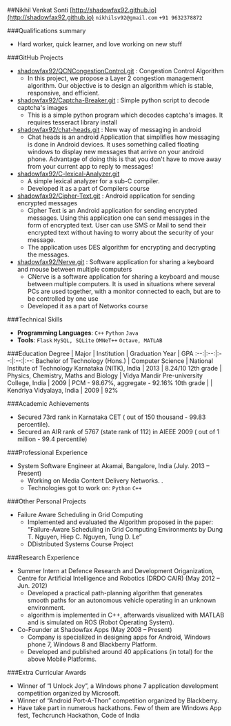 ##Nikhil Venkat Sonti
[http://shadowfax92.github.io](http://shadowfax92.github.io) `nikhilsv92@gmail.com` `+91 9632378872`


###Qualifications summary
* Hard worker, quick learner, and love working on new stuff

###GitHub Projects
* [shadowfax92/QCNCongestionControl.git](http://github.com/shadowfax92/QCNCongestionControl.git) : Congestion Control Algorithm
    - In this project, we propose a Layer 2 congestion management algorithm. Our objective is to design an algorithm which is stable, responsive, and efficient.
* [shadowfax92/Captcha-Breaker.git](http://github.com/shadowfax92/Captcha-Breaker.git) : Simple python script to decode captcha's images
    - This is a simple python program which decodes captcha's images. It requires tesseract library install
* [shadowfax92/chat-heads.git](http://github.com/shadowfax92/chat-heads.git) : New way of messaging in android
    -  Chat heads is an android Application that simplifies how messaging is done in Android devices. It uses something called floating windows to display new messages that arrive on your android phone. Advantage of doing this is that you don't have to move away from your current app to reply to messages!
* [shadowfax92/C-lexical-Analyzer.git](http://github.com/shadowfax92/C-lexical-Analyzer.git)
    - A simple lexical analyzer for a sub-C compiler.
    - Developed it as a part of Compilers course
* [shadowfax92/Cipher-Text.git](http://github.com/shadowfax92/Cipher-Text.git) : Android application for sending encrypted messages
    - Cipher Text is an Android application for sending encrypted messages. Using this application one can send messages in the form of encrypted text. User can use SMS or Mail to send their encrypted text without having to worry about the security of your message.
    - The application uses DES algorithm for encrypting and decrypting the messages.
* [shadowfax92/Nerve.git](http://github.com/shadowfax92/Nerve.git) : Software application for sharing a keyboard and mouse between multiple computers
    - CNerve is a software application for sharing a keyboard and mouse between multiple computers. It is used in situations where several PCs are used together, with a monitor connected to each, but are to be controlled by one use
    - Developed it as a part of Networks course

###Technical Skills
* **Programming Languages**: `C++` `Python` `Java` 
* **Tools**: `Flask` `MySQL, SQLite` `OMNeT++` `Octave, MATLAB` 

###Education
Degree | Major | Institution | Graduation Year | GPA
:--:|:--:|:--:|:--:|:--:
Bachelor of Technology (Hons.) | Computer Science | National Institute of Technology Karnataka (NITK), India | 2013 | 8.24/10
12th grade | Physics, Chemistry, Maths and Biology | Vidya Mandir Pre-university College, India | 2009 | PCM - 98.67%, aggregate - 92.16%
10th grade |  | Kendriya Vidyalaya, India | 2009 | 92%

###Academic Achievements
* Secured 73rd rank in Karnataka CET ( out of 150 thousand - 99.83 percentile).
* Secured an AIR rank of 5767 (state rank of 112) in AIEEE 2009 ( out of 1 million - 99.4 percentile)

###Professional Experience
* System Software Engineer at Akamai, Bangalore, India (July. 2013 – Present)
    - Working on Media Content Delivery Networks. .
    - Technologies got to work on: `Python` `C++` 

###Other Personal Projects
* Failure Aware Scheduling in Grid Computing
    - Implemented and evaluated the Algorithm proposed in the paper: “Failure-Aware Scheduling in Grid Computing Environments by Dung T. Nguyen, Hiep C. Nguyen, Tung D. Le”
    - DDistributed Systems Course Project



###Research Experience
* Summer Intern at Defence Research and Development Origanization, Centre for Artificial Intelligence and Robotics (DRDO CAIR) (May 2012 – Jun. 2012)
    - Developed a practical path-planning algorithm that generates smooth paths for an autonomous vehicle operating in an unknown environment.
    - algorithm is implemented in C++, afterwards visualized with MATLAB and is simulated on ROS (Robot Operating System).
* Co-Founder at Shadowfax Apps (May 2008 – Present)
    - Company is specialized in designing apps for Android, Windows phone 7, Windows 8 and Blackberry Platform.
    - Developed and published around 40 applications (in total) for the above Mobile Platforms.




###Extra Curricular Awards
* Winner of “I Unlock Joy”, a Windows phone 7 application development competition organized by Microsoft.
* Winner of “Android Port-A-Thon” competition organized by Blackberry.
* Have take part in numerous hackathons. Few of them are Windows App fest, Techcrunch Hackathon, Code of India
